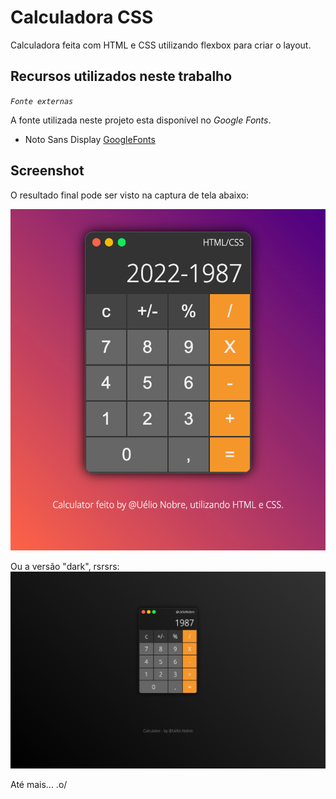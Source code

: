# Calculadora CSS

Calculadora feita com HTML e CSS utilizando flexbox para criar o layout.

## Recursos utilizados neste trabalho

_`Fonte externas`_

A fonte utilizada neste projeto esta disponível no _Google Fonts_.

- Noto Sans Display [GoogleFonts](https://fonts.google.com/noto/specimen/Noto+Sans+Display?query=Noto+Sans+Display)

## Screenshot

O resultado final pode ser visto na captura de tela abaixo:

![screenshow](images/screenshot.png)

Ou a versão "dark", rsrsrs:
![screenshow](images/screenshot-dark.png)

Até mais...
.o/
